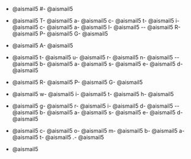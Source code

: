 - @aismail5
#- @aismail5
 - @aismail5
T- @aismail5
a- @aismail5
c- @aismail5
t- @aismail5
i- @aismail5
c- @aismail5
a- @aismail5
l- @aismail5
-- @aismail5
R- @aismail5
P- @aismail5
G- @aismail5

- @aismail5
A- @aismail5
 - @aismail5
t- @aismail5
u- @aismail5
r- @aismail5
n- @aismail5
-- @aismail5
b- @aismail5
a- @aismail5
s- @aismail5
e- @aismail5
d- @aismail5
 - @aismail5
R- @aismail5
P- @aismail5
G- @aismail5
 - @aismail5
w- @aismail5
i- @aismail5
t- @aismail5
h- @aismail5
 - @aismail5
g- @aismail5
r- @aismail5
i- @aismail5
d- @aismail5
-- @aismail5
b- @aismail5
a- @aismail5
s- @aismail5
e- @aismail5
d- @aismail5
 - @aismail5
c- @aismail5
o- @aismail5
m- @aismail5
b- @aismail5
a- @aismail5
t- @aismail5
.- @aismail5

- @aismail5
